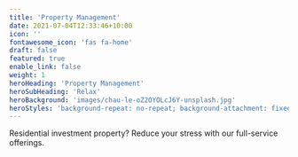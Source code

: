 ```yaml
---
title: 'Property Management'
date: 2021-07-04T12:33:46+10:00
icon: ''
fontawesome_icon: 'fas fa-home'
draft: false
featured: true
enable_link: false
weight: 1
heroHeading: 'Property Management'
heroSubHeading: 'Relax'
heroBackground: 'images/chau-le-oZ2OYOLcJ6Y-unsplash.jpg'
heroStyles: 'background-repeat: no-repeat; background-attachment: fixed; background-position-y: -220px;'
---
```


Residential investment property? Reduce your stress with our full-service offerings.
